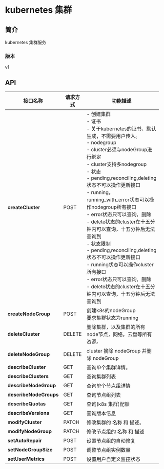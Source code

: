 # kubernetes 集群


## 简介
kubernetes 集群服务


### 版本
v1


## API
|接口名称|请求方式|功能描述|
|---|---|---|
|**createCluster**|POST|- 创建集群</br>- 证书</br>  \- 关于kubernetes的证书，默认生成，不需要用户传入。</br>- nodegroup</br>  \- cluster必须与nodeGroup进行绑定</br>  \- cluster支持多nodegroup</br>  \- 状态</br>    \- pending,reconciling,deleting状态不可以操作更新接口</br>    \- running，running_with_error状态可以操作nodegroup所有接口</br>    \- error状态只可以查询，删除</br>    \- delete状态的cluster在十五分钟内可以查询，十五分钟后无法查询到</br>- 状态限制</br>  \- pending,reconciling,deleting状态不可以操作更新接口</br>  \- running状态可以操作cluster所有接口</br>  \- error状态只可以查询，删除</br>  \- delete状态的cluster在十五分钟内可以查询，十五分钟后无法查询到</br>|
|**createNodeGroup**|POST|创建k8s的nodeGroup</br>要求集群状态为running</br>|
|**deleteCluster**|DELETE|删除集群，以及集群的所有node节点，网络，云盘等所有资源。|
|**deleteNodeGroup**|DELETE|cluster 摘除 nodeGroup 并删除 nodeGroup|
|**describeCluster**|GET|查询单个集群详情。|
|**describeClusters**|GET|查询集群列表|
|**describeNodeGroup**|GET|查询单个节点组详情|
|**describeNodeGroups**|GET|查询节点组列表|
|**describeQuotas**|GET|查询(k8s 集群)配额|
|**describeVersions**|GET|查询版本信息|
|**modifyCluster**|PATCH|修改集群的 名称 和 描述。|
|**modifyNodeGroup**|PATCH|修改节点组的 名称 和 描述|
|**setAutoRepair**|POST|设置节点组的自动修复|
|**setNodeGroupSize**|POST|调整节点组实例数量|
|**setUserMetrics**|POST|设置用户自定义监控状态|
